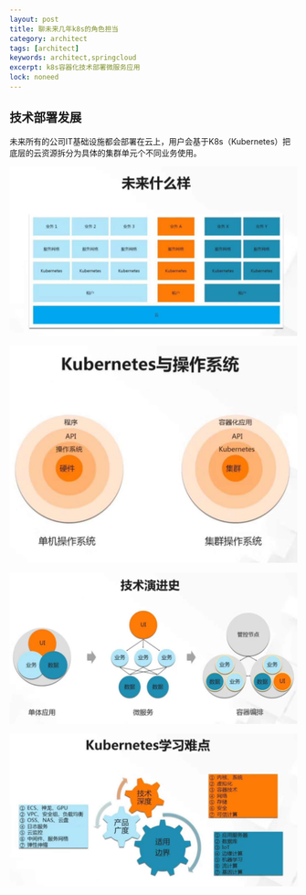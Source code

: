 ```yaml
---
layout: post
title: 聊未来几年k8s的角色担当
category: architect
tags: [architect]
keywords: architect,springcloud
excerpt: k8s容器化技术部署微服务应用
lock: noneed
---
```



## 技术部署发展

未来所有的公司IT基础设施都会部署在云上，用户会基于K8s（Kubernetes）把底层的云资源拆分为具体的集群单元个不同业务使用。

![](/assets/images/2020/icoding/future/1.jpeg)

![](/assets/images/2020/icoding/future/2.jpeg)

![](/assets/images/2020/icoding/future/3.jpeg)

![](/assets/images/2020/icoding/future/4.jpeg)